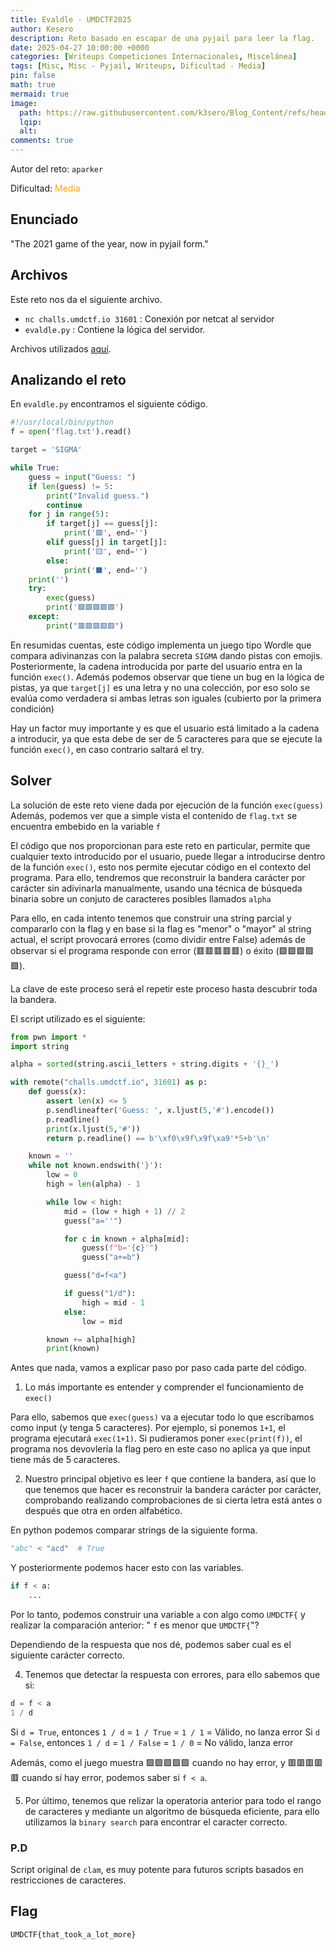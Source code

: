 ```yaml
---
title: Evaldle - UMDCTF2025
author: Kesero
description: Reto basado en escapar de una pyjail para leer la flag.
date: 2025-04-27 10:00:00 +0000
categories: [Writeups Competiciones Internacionales, Miscelánea]
tags: [Misc, Misc - Pyjail, Writeups, Dificultad - Media]
pin: false
math: true
mermaid: true
image:
  path: https://raw.githubusercontent.com/k3sero/Blog_Content/refs/heads/main/Competiciones_Internacionales_Writeups/2025/UMDCTF2025/Misc/evaldle/img/promp.png
  lqip: 
  alt: 
comments: true
---
```


Autor del reto: `aparker`

Dificultad: <font color=orange>Media</font>

## Enunciado

"The 2021 game of the year, now in pyjail form."

## Archivos

Este reto nos da el siguiente archivo.

- `nc challs.umdctf.io 31601` : Conexión por netcat al servidor
- `evaldle.py` : Contiene la lógica del servidor.

Archivos utilizados [aquí](https://github.com/k3sero/Blog_Content/tree/main/Competiciones_Internacionales_Writeups/2025/UMDCTF2025/Misc/evaldle).


## Analizando el reto

En `evaldle.py` encontramos el siguiente código.

```py
#!/usr/local/bin/python
f = open('flag.txt').read()

target = 'SIGMA'

while True:
    guess = input("Guess: ")
    if len(guess) != 5:
        print("Invalid guess.")
        continue
    for j in range(5):
        if target[j] == guess[j]:
            print('🟩', end='')
        elif guess[j] in target[j]:
            print('🟨', end='')
        else:
            print('⬛', end='')
    print('')
    try:
        exec(guess)
        print('🟩🟩🟩🟩🟩')
    except:
        print("🟥🟥🟥🟥🟥")
```

En resumidas cuentas, este código implementa un juego tipo Wordle que compara adivinanzas con la palabra secreta `SIGMA` dando pistas con emojis. Posteriormente, la cadena introducida por parte del usuario entra en la función `exec()`. Además podemos observar que tiene un bug en la lógica de pistas, ya que `target[j]` es una letra y no una colección, por eso solo se evalúa como verdadera si ambas letras son iguales (cubierto por la primera condición)

Hay un factor muy importante y es que el usuario está limitado a la cadena  a introducir, ya que esta debe de ser de 5 caracteres para que se ejecute la función `exec()`, en caso contrario saltará el try.

## Solver

La solución de este reto viene dada por ejecución de la función `exec(guess)`
Además, podemos ver que a simple vista el contenido de `flag.txt` se encuentra embebido en la variable `f`

El código que nos proporcionan para este reto en particular, permite que cualquier texto introducido por el usuario, puede llegar a introducirse dentro de la función `exec()`, esto nos permite ejecutar código en el contexto del programa. Para ello, tendremos que reconstruir la bandera carácter por carácter sin adivinarla manualmente, usando una técnica de búsqueda binaria sobre un conjuto de caracteres posibles llamados `alpha`

Para ello, en cada intento tenemos que construir una string parcial y compararlo con la flag y en base si la flag es "menor" o "mayor" al string actual, el script provocará errores (como dividir entre False) además de observar si el programa responde con error (🟥🟥🟥🟥🟥) o éxito (🟩🟩🟩🟩🟩).

La clave de este proceso será el repetir este proceso hasta descubrir toda la bandera.

El script utilizado es el siguiente:

```py
from pwn import *
import string

alpha = sorted(string.ascii_letters + string.digits + '{}_')

with remote("challs.umdctf.io", 31601) as p:
    def guess(x):
        assert len(x) <= 5
        p.sendlineafter('Guess: ', x.ljust(5,'#').encode())
        p.readline()
        print(x.ljust(5,'#'))
        return p.readline() == b'\xf0\x9f\x9f\xa9'*5+b'\n'

    known = ''
    while not known.endswith('}'):
        low = 0
        high = len(alpha) - 1

        while low < high:
            mid = (low + high + 1) // 2
            guess("a=''")

            for c in known + alpha[mid]:
                guess(f"b='{c}'")
                guess("a+=b")

            guess("d=f<a")

            if guess("1/d"):
                high = mid - 1
            else:
                low = mid

        known += alpha[high]
        print(known)
```

Antes que nada, vamos a explicar paso por paso cada parte del código.

1. Lo más importante es entender y comprender el funcionamiento de `exec()`

Para ello, sabemos que `exec(guess)` va a ejecutar todo lo que escribamos como input (y tenga 5 caracteres). Por ejemplo, si ponemos `1+1`, el programa ejecutará `exec(1+1)`. Si pudieramos poner `exec(print(f))`, el programa nos devovlería la flag pero en este caso no aplica ya que input tiene más de 5 caracteres.

2. Nuestro principal objetivo es leer `f` que contiene la bandera, así que lo que tenemos que hacer es reconstruir la bandera carácter por carácter, comprobando realizando comprobaciones de si cierta letra está antes o después que otra en orden alfabético.

En python podemos comparar strings de la siguiente forma.

```py
"abc" < "acd"  # True
```
Y posteriormente podemos hacer esto con las variables.
```py
if f < a:
    ...
```
Por lo tanto, podemos construir una variable `a` con algo como `UMDCTF{` y realizar la comparación anterior: " `f` es menor que `UMDCTF{`"?

Dependiendo de la respuesta que nos dé, podemos saber cual es el siguiente carácter correcto.

4. Tenemos que detectar la respuesta con errores, para ello sabemos que si: 

```py
d = f < a
1 / d
```
Si `d = True`, entonces `1 / d` = `1 / True` = `1 / 1` = Válido, no lanza error
Si `d = False`, entonces `1 / d` = `1 / False` = `1 / 0` = No válido, lanza error

Además, como el juego muestra 🟩🟩🟩🟩🟩 cuando no hay error, y 🟥🟥🟥🟥🟥 cuando sí hay error, podemos saber si `f < a`.

5. Por último, tenemos que relizar la operatoria anterior para todo el rango de caracteres y mediante un algoritmo de búsqueda eficiente, para ello utilizamos la `binary search` para encontrar el caracter correcto.

### P.D

Script original de `clam`, es muy potente para futuros scripts basados en restricciones de caracteres.

## Flag

`UMDCTF{that_took_a_lot_more}`
